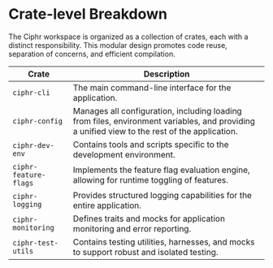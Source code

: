 # Crate-level Breakdown

The Ciphr workspace is organized as a collection of crates, each with a distinct responsibility. This modular design promotes code reuse, separation of concerns, and efficient compilation.

| Crate | Description |
|---|---|
| `ciphr-cli` | The main command-line interface for the application. |
| `ciphr-config` | Manages all configuration, including loading from files, environment variables, and providing a unified view to the rest of the application. |
| `ciphr-dev-env` | Contains tools and scripts specific to the development environment. |
| `ciphr-feature-flags` | Implements the feature flag evaluation engine, allowing for runtime toggling of features. |
| `ciphr-logging` | Provides structured logging capabilities for the entire application. |
| `ciphr-monitoring` | Defines traits and mocks for application monitoring and error reporting. |
| `ciphr-test-utils` | Contains testing utilities, harnesses, and mocks to support robust and isolated testing. | 
